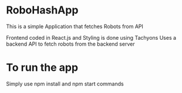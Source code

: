 # RoboHashApp
This is a simple Application that fetches Robots from API 

Frontend coded in React.js and Styling is done using Tachyons
Uses a backend API to fetch robots from the backend server
# To run the app

Simply use npm install and npm start commands
